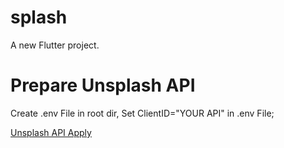 # splash

A new Flutter project.



# Prepare Unsplash API 
Create .env File in root dir, Set ClientID="YOUR API" in .env File;

[Unsplash API Apply](https://unsplash.com/oauth/applications)
